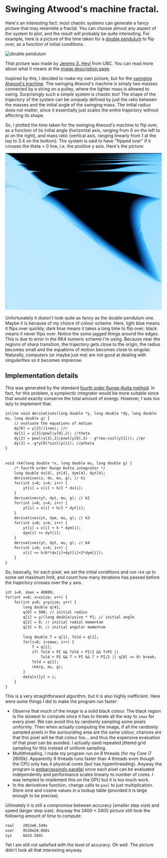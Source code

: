 Swinging Atwood's machine fractal.
=========

Here's an interesting fact: most chaotic systems can generate a fancy picture that may resemble a fractal. You can choose almost any aspect of the system to plot, and the result will probably be quite interesting. For example, here is a picture of the time taken for a [double pendulum](http://en.wikipedia.org/wiki/double_pendulum) to flip over, as a function of initial conditions.

![double pendulum](http://upload.wikimedia.org/wikipedia/commons/8/87/Double_pendulum_flips_graph.png)

That picture was made by [Jeremy S. Heyl](http://www.phas.ubc.ca/~heyl/) from UBC. You can read more about what it means at the [image description page](http://en.wikipedia.org/wiki/File:Double_pendulum_flips_graph.png).

Inspired by this, I decided to make my own picture, but for the [swinging Atwood's machine](http://en.wikipedia.org/wiki/Swinging_Atwood%27s_Machine). The swinging Atwood's machine is simply two masses connected by a string on a pulley, where the lighter mass is allowed to swing. Surprisingly such a simple system is chaotic too! The shape of the trajectory of the system can be uniquely defined by just the ratio between the masses and the initial angle of the swinging mass. The initial radius does not matter, since it essentially just scales the entire trajectory without affecting its shape.

So, I plotted the time taken for the swinging Atwood's machine to flip over, as a function of its initial angle (horizontal axis, ranging from 0 on the left to pi on the right), and mass ratio (vertical axis, ranging linearly from 1 at the top to 3.4 on the bottom). The system is said to have "flipped over" if it crosses the theta = 0 line, i.e. the positive y axis. Here's the picture:

![swinging Atwood's machine](/blog/blog/FRACTAL_2400x2400s_small.png)

Unfortunately it doesn't look quite as fancy as the double pendulum one. Maybe it is because of my choice of colour scheme. Here, light blue means it flips over quickly; dark blue means it takes a long time to flip over; black means it never flips over. Notice the some jagged things around the edges. This is due to error in the RK4 numeric scheme I'm using. Because near the regions of sharp transition, the trajectory gets close to the origin, the radius becomes small and the equations of motion becomes close to singular. Naturally, computers (or maybe just me) are not good at dealing with singularities so it becomes imprecise.

Implementation details
------

This was generated by the standard [fourth order Runge-Kutta method](http://en.wikipedia.org/wiki/Runge%E2%80%93Kutta_methods#Common_fourth-order_Runge.E2.80.93Kutta_method). In fact, for this problem, a symplectic integrator would be more suitable since that would exactly conserve the total amount of energy. However, I was too lazy to implement that.

    inline void derivatives(long double *y, long double *dy, long double mu, long double g) {
        // evaluate the equations of motion
        dy[0] = y[2]/(1+mu); //r
        dy[1] = y[3]/powl(y[0],2); //theta
        dy[2] = powl(y[3],2)/powl(y[0],3) - g*(mu-cosl(y[1])); //pr
        dy[3] = -g*y[0]*sinl(y[1]); //ptheta
    }


    void rk4(long double *x, long double mu, long double g) {
        /* fourth order Runge Kutta integrator */
        long double dx[4], yt[4], dym[4], dyt[4];
        derivatives(x, dx, mu, g); // k1
        for(int i=0; i<4; i++) {
            yt[i] = x[i] + h/2 * dx[i];
        }
        derivatives(yt, dyt, mu, g); // k2
        for(int i=0; i<4; i++) {
            yt[i] = x[i] + h/2 * dyt[i];
        }
        derivatives(yt, dym, mu, g); // k3
        for(int i=0; i<4; i++) {
            yt[i] = x[i] + h * dym[i];
            dym[i] += dyt[i];
        }
        derivatives(yt, dyt, mu, g); // k4
        for(int i=0; i<4; i++) {
            x[i] += h/6*(dx[i]+dyt[i]+2*dym[i]);
        }
    }

So, basically, for each pixel, we set the initial conditions and run `rk4` up to some set maximum limit, and count how many iterations has passed before the trajectory crosses over the y axis.

    int i=0, imax = 40000;
    for(int x=0; x<xsize; x++) {
        for(int y=0; y<ysize; y++) {
            long double q[4];
            q[0] = 500; // initial radius
            q[1] = y/(long double)ysize * PI; // initial angle
            q[2] = 0; // initial radial momentum
            q[3] = 0; // initial angular momentum

            long double T = q[1], Told = q[1];
            for(i=0; i<imax; i++) {
                T = q[1];
                if( Told < PI && Told > PI/2 && T>PI ||
                    Told > PI && T < PI && T > PI/2 || q[0] <= 0) break;
                Told = q[1];
                rk4(q, mu, g);
            }
            data[x][y] = i;
        }
    }

This is a very straightforward algorithm, but it is also highly inefficient. Here were some things I did to make the program run faster:

* Observe that much of the image is a solid black colour. The black region is the slowest to compute since it has to iterate all the way to `imax` for every pixel. We can avoid this by randomly sampling some pixels uniformly. Then when actually computing the image, if all the randomly sampled pixels in the surrounding area are the same colour, chances are that this pixel will be that colour too... and thus the expensive evaluation of that pixel can be avoided. I actually used repeated jittered grid sampling for this instead of uniform sampling.
* Multithreading. I made my program run on 8 threads (for my Core i7 2600k). Apparently 8 threads runs faster than 4 threads even though the CPU only has 4 physical cores (but has hyperthreading). Anyway the program is [embarrassingly parallel](http://en.wikipedia.org/wiki/embarrassingly_parallel) since each pixel can be evaluated independently and performance scales linearly to number of cores. I was tempted to implement this on the GPU but it is too much work.
* In the derivatives function, change calls to `powl` to just multiplication. Store sine and cosine values in a lookup table (provided it is large enough to be precise).

Ultimately it is still a compromise between accuracy (smaller step size) and speed (larger step size). Anyway the 2400 &times; 2400 picture still took the following amount of time to compute:

    real    2052m6.549s
    user    9538m28.860s
    sys     6m33.584s

Yet I am still not satisfied with the level of accuracy. Oh well. The picture didn't look all that interesting anyway.
